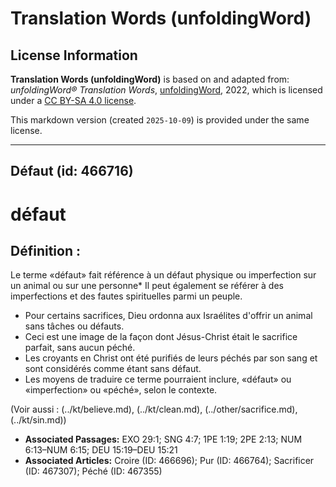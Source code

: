 # Translation Words (unfoldingWord)

## License Information

**Translation Words (unfoldingWord)** is based on and adapted from: _unfoldingWord® Translation Words_, [unfoldingWord](https://unfoldingword.org/utw), 2022, which is licensed under a [CC BY-SA 4.0 license](https://creativecommons.org/licenses/by-sa/4.0/legalcode.en).

This markdown version (created `2025-10-09`) is provided under the same license.



--------------------------------

## Défaut (id: 466716)

défaut
======

Définition :
------------

Le terme «défaut» fait référence à un défaut physique ou imperfection sur un animal ou sur une personne\* Il peut également se référer à des imperfections et des fautes spirituelles parmi un peuple.

* Pour certains sacrifices, Dieu ordonna aux Israélites d'offrir un animal sans tâches ou défauts.
* Ceci est une image de la façon dont Jésus\-Christ était le sacrifice parfait, sans aucun péché.
* Les croyants en Christ ont été purifiés de leurs péchés par son sang et sont considérés comme étant sans défaut.
* Les moyens de traduire ce terme pourraient inclure, «défaut» ou «imperfection» ou «péché», selon le contexte.

(Voir aussi : (../kt/believe.md), (../kt/clean.md), (../other/sacrifice.md), (../kt/sin.md))

* **Associated Passages:** EXO 29:1; SNG 4:7; 1PE 1:19; 2PE 2:13; NUM 6:13–NUM 6:15; DEU 15:19–DEU 15:21
* **Associated Articles:** Croire (ID: 466696); Pur (ID: 466764); Sacrificer (ID: 467307); Péché (ID: 467355)

